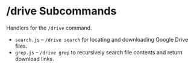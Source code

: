 # /drive Subcommands

Handlers for the `/drive` command.

- `search.js` – `/drive search` for locating and downloading Google Drive files.
- `grep.js` – `/drive grep` to recursively search file contents and return download links.
